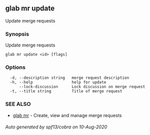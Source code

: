 ## glab mr update

Update merge requests

### Synopsis

Update merge requests

```
glab mr update <id> [flags]
```

### Options

```
  -d, --description string   merge request description
  -h, --help                 help for update
      --lock-discussion      Lock discussion on merge request
  -t, --title string         Title of merge request
```

### SEE ALSO

* [glab mr](/glab_mr/)	 - Create, view and manage merge requests

###### Auto generated by spf13/cobra on 10-Aug-2020
